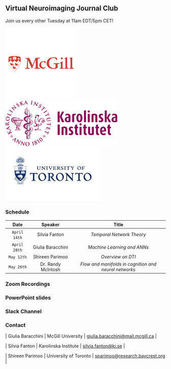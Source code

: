## Virtual Neuroimaging Journal Club
Join us every other Tuesday at 11am EDT/5pm CET!

![Universities' logos](McGill.png) 
![Universities' logos](KI.png)
![Universities' logos](UofT.png)

### Schedule

| Date | Speaker | Title |
| :------: | :------: | :------: |
| `April 14th` | Silvia Fanton | *Temporal Network Theory* |
| `April 28th` | Giulia Baracchini | *Machine Learning and ANNs* |
| `May 12th` | Shireen Parimoo | *Overview on DTI* |
| `May 26th` | Dr. Randy McIntosh | *Flow and manifolds in cognition and neural networks* |




### Zoom Recordings

### PowerPoint slides

### Slack Channel

### Contact

| Giulia Baracchini | McGill University | giulia.baracchini@mail.mcgill.ca |

| Silvia Fanton | Karolinska Institute | silvia.fanton@ki.se |

| Shireen Parimoo | University of Toronto | sparimoo@research.baycrest.org |
